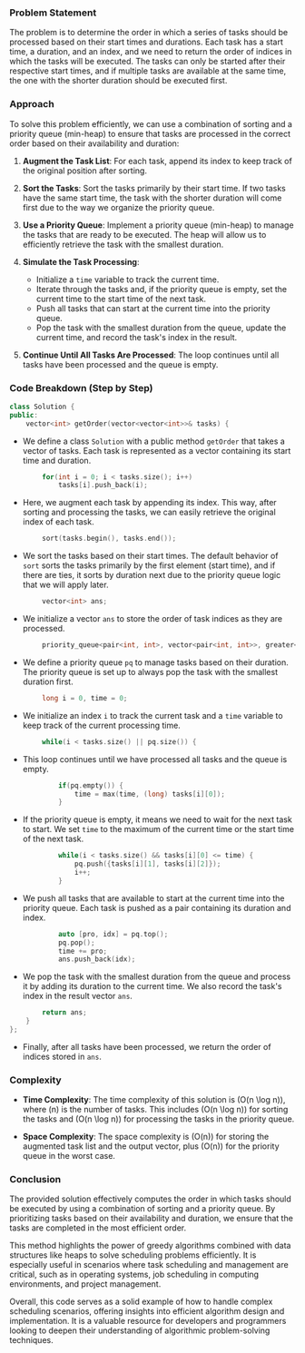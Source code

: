 ### Problem Statement

The problem is to determine the order in which a series of tasks should be processed based on their start times and durations. Each task has a start time, a duration, and an index, and we need to return the order of indices in which the tasks will be executed. The tasks can only be started after their respective start times, and if multiple tasks are available at the same time, the one with the shorter duration should be executed first.

### Approach

To solve this problem efficiently, we can use a combination of sorting and a priority queue (min-heap) to ensure that tasks are processed in the correct order based on their availability and duration:

1. **Augment the Task List**: For each task, append its index to keep track of the original position after sorting.

2. **Sort the Tasks**: Sort the tasks primarily by their start time. If two tasks have the same start time, the task with the shorter duration will come first due to the way we organize the priority queue.

3. **Use a Priority Queue**: Implement a priority queue (min-heap) to manage the tasks that are ready to be executed. The heap will allow us to efficiently retrieve the task with the smallest duration.

4. **Simulate the Task Processing**:
   - Initialize a `time` variable to track the current time.
   - Iterate through the tasks and, if the priority queue is empty, set the current time to the start time of the next task.
   - Push all tasks that can start at the current time into the priority queue.
   - Pop the task with the smallest duration from the queue, update the current time, and record the task's index in the result.

5. **Continue Until All Tasks Are Processed**: The loop continues until all tasks have been processed and the queue is empty.

### Code Breakdown (Step by Step)

```cpp
class Solution {
public:
    vector<int> getOrder(vector<vector<int>>& tasks) {
```
- We define a class `Solution` with a public method `getOrder` that takes a vector of tasks. Each task is represented as a vector containing its start time and duration.

```cpp
        for(int i = 0; i < tasks.size(); i++)
            tasks[i].push_back(i);
```
- Here, we augment each task by appending its index. This way, after sorting and processing the tasks, we can easily retrieve the original index of each task.

```cpp
        sort(tasks.begin(), tasks.end());
```
- We sort the tasks based on their start times. The default behavior of `sort` sorts the tasks primarily by the first element (start time), and if there are ties, it sorts by duration next due to the priority queue logic that we will apply later.

```cpp
        vector<int> ans;
```
- We initialize a vector `ans` to store the order of task indices as they are processed.

```cpp
        priority_queue<pair<int, int>, vector<pair<int, int>>, greater<pair<int, int>>> pq;
```
- We define a priority queue `pq` to manage tasks based on their duration. The priority queue is set up to always pop the task with the smallest duration first.

```cpp
        long i = 0, time = 0;
```
- We initialize an index `i` to track the current task and a `time` variable to keep track of the current processing time.

```cpp
        while(i < tasks.size() || pq.size()) {
```
- This loop continues until we have processed all tasks and the queue is empty.

```cpp
            if(pq.empty()) {
                time = max(time, (long) tasks[i][0]);
            }
```
- If the priority queue is empty, it means we need to wait for the next task to start. We set `time` to the maximum of the current time or the start time of the next task.

```cpp
            while(i < tasks.size() && tasks[i][0] <= time) {
                pq.push({tasks[i][1], tasks[i][2]});
                i++;
            }
```
- We push all tasks that are available to start at the current time into the priority queue. Each task is pushed as a pair containing its duration and index.

```cpp
            auto [pro, idx] = pq.top();
            pq.pop();
            time += pro;
            ans.push_back(idx);
```
- We pop the task with the smallest duration from the queue and process it by adding its duration to the current time. We also record the task's index in the result vector `ans`.

```cpp
        return ans;
    }
};
```
- Finally, after all tasks have been processed, we return the order of indices stored in `ans`.

### Complexity

- **Time Complexity**: The time complexity of this solution is \(O(n \log n)\), where \(n\) is the number of tasks. This includes \(O(n \log n)\) for sorting the tasks and \(O(n \log n)\) for processing the tasks in the priority queue.

- **Space Complexity**: The space complexity is \(O(n)\) for storing the augmented task list and the output vector, plus \(O(n)\) for the priority queue in the worst case.

### Conclusion

The provided solution effectively computes the order in which tasks should be executed by using a combination of sorting and a priority queue. By prioritizing tasks based on their availability and duration, we ensure that the tasks are completed in the most efficient order.

This method highlights the power of greedy algorithms combined with data structures like heaps to solve scheduling problems efficiently. It is especially useful in scenarios where task scheduling and management are critical, such as in operating systems, job scheduling in computing environments, and project management. 

Overall, this code serves as a solid example of how to handle complex scheduling scenarios, offering insights into efficient algorithm design and implementation. It is a valuable resource for developers and programmers looking to deepen their understanding of algorithmic problem-solving techniques.